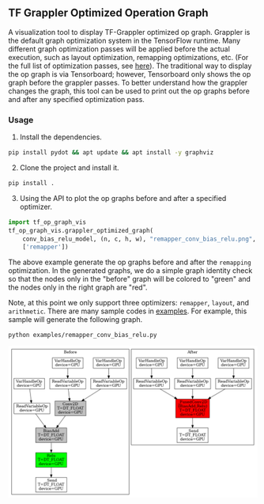 ## TF Grappler Optimized Operation Graph

A visualization tool to display TF-Grappler optimized op graph. Grappler is the
default graph optimization system in the TensorFlow runtime. Many different
graph optimization passes will be applied before the actual execution, such as
layout optimization, remapping optimizations, etc. (For the full list of
optimization passes, see
[here](https://www.tensorflow.org/guide/graph_optimization)). The traditional
way to display the op graph is via Tensorboard; however, Tensorboard only shows
the op graph before the grappler passes. To better understand how the grappler
changes the graph, this tool can be used to print out the op graphs before and
after any specified optimization pass.

### Usage
1. Install the dependencies.
```bash
pip install pydot && apt update && apt install -y graphviz
```
2. Clone the project and install it.
```bash
pip install .
```
3. Using the API to plot the op graphs before and after a specified optimizer.
```python
import tf_op_graph_vis
tf_op_graph_vis.grappler_optimized_graph(
    conv_bias_relu_model, (n, c, h, w), "remapper_conv_bias_relu.png",
    ['remapper'])
```
The above example generate the op graphs before and after the `remapping`
optimization. In the generated graphs, we do a simple graph identity check so
that the nodes only in the "before" graph will be colored to "green" and the
nodes only in the right graph are "red".

Note, at this point we only support three optimizers: `remapper`, `layout`, and
`arithmetic`. There are many sample codes in [examples](examples). For example,
this sample will generate the following graph.

```bash
python examples/remapper_conv_bias_relu.py
```
![Remapping pass](pics/remapper_conv_bias_relu.png)


